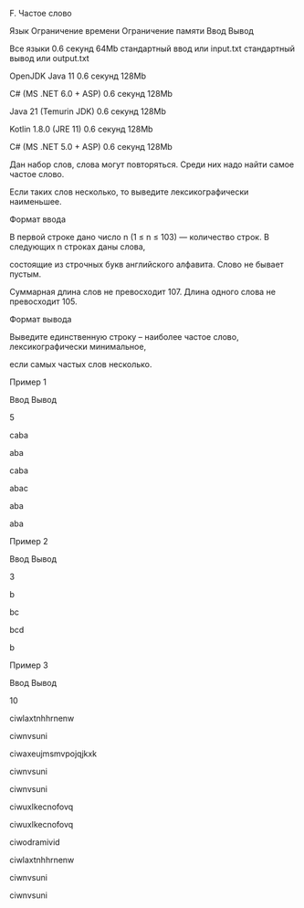F. Частое слово

Язык	Ограничение времени	Ограничение памяти	Ввод	Вывод

Все языки	0.6 секунд	64Mb	стандартный ввод или input.txt	стандартный вывод или output.txt

OpenJDK Java 11	0.6 секунд	128Mb

C# (MS .NET 6.0 + ASP)	0.6 секунд	128Mb

Java 21 (Temurin JDK)	0.6 секунд	128Mb

Kotlin 1.8.0 (JRE 11)	0.6 секунд	128Mb

C# (MS .NET 5.0 + ASP)	0.6 секунд	128Mb

Дан набор слов, слова могут повторяться. Среди них надо найти самое частое слово.

Если таких слов несколько, то выведите лексикографически наименьшее.

Формат ввода

В первой строке дано число n (1 ≤ n ≤ 103) — количество строк. В следующих n строках даны слова, 

состоящие из строчных букв английского алфавита. Слово не бывает пустым.

Суммарная длина слов не превосходит 107. Длина одного слова не превосходит 105.

Формат вывода

Выведите единственную строку – наиболее частое слово, лексикографически минимальное,

если самых частых слов несколько.

Пример 1

Ввод	Вывод

5

caba

aba

caba

abac

aba

aba

Пример 2

Ввод	Вывод

3

b

bc

bcd

b

Пример 3

Ввод	Вывод

10

ciwlaxtnhhrnenw

ciwnvsuni

ciwaxeujmsmvpojqjkxk

ciwnvsuni

ciwnvsuni

ciwuxlkecnofovq

ciwuxlkecnofovq

ciwodramivid

ciwlaxtnhhrnenw

ciwnvsuni

ciwnvsuni